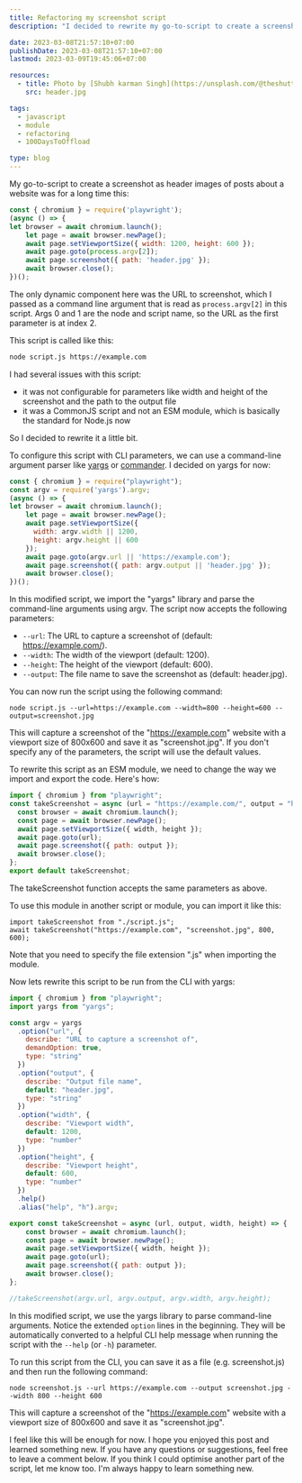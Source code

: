 ```yaml
---
title: Refactoring my screenshot script
description: "I decided to rewrite my go-to-script to create a screenshot as header images of posts about a website a little bit."

date: 2023-03-08T21:57:10+07:00
publishDate: 2023-03-08T21:57:10+07:00
lastmod: 2023-03-09T19:45:06+07:00

resources:
  - title: Photo by [Shubh karman Singh](https://unsplash.com/@theshutterclap) via [Unsplash](https://unsplash.com/)
    src: header.jpg

tags:
  - javascript
  - module
  - refactoring
  - 100DaysToOffload

type: blog
---
```


My go-to-script to create a screenshot as header images of posts about a website was for a long time this:


```js
const { chromium } = require('playwright');
(async () => {
let browser = await chromium.launch();
    let page = await browser.newPage();
    await page.setViewportSize({ width: 1200, height: 600 });
    await page.goto(process.argv[2]);
    await page.screenshot({ path: 'header.jpg' });
    await browser.close();
})();
```

The only dynamic component here was the URL to screenshot, which I passed as a command line argument that is read as `process.argv[2]` in this script. Args 0 and 1 are the node and script name, so the URL as the first parameter is at index 2.

This script is called like this:

```bash
node script.js https://example.com
```

I had several issues with this script:

- it was not configurable for parameters like width and height of the screenshot and the path to the output file
- it was a CommonJS script and not an ESM module, which is basically the standard for Node.js now

So I decided to rewrite it a little bit.

To configure this script with CLI parameters, we can use a command-line argument parser like [yargs](https://www.npmjs.com/package/yargs) or [commander](https://www.npmjs.com/package/commander). I decided on yargs for now:

```js
const { chromium } = require("playwright");
const argv = require('yargs').argv;
(async () => {
let browser = await chromium.launch();
    let page = await browser.newPage();
    await page.setViewportSize({
      width: argv.width || 1200,
      height: argv.height || 600
    });
    await page.goto(argv.url || 'https://example.com');
    await page.screenshot({ path: argv.output || 'header.jpg' });
    await browser.close();
})();
```

In this modified script, we import the "yargs" library and parse the command-line arguments using argv. The script now accepts the following parameters:

- `--url`: The URL to capture a screenshot of (default: https://example.com/).
- `--width`: The width of the viewport (default: 1200).
- `--height`: The height of the viewport (default: 600).
- `--output`: The file name to save the screenshot as (default: header.jpg).

You can now run the script using the following command:

```
node script.js --url=https://example.com --width=800 --height=600 --output=screenshot.jpg
```

This will capture a screenshot of the "https://example.com" website with a viewport size of 800x600 and save it as "screenshot.jpg". If you don't specify any of the parameters, the script will use the default values.

To rewrite this script as an ESM module, we need to change the way we import and export the code. Here's how:

```js
import { chromium } from "playwright";
const takeScreenshot = async (url = "https://example.com/", output = "header.jpg", width = 1200, height = 600) => {
  const browser = await chromium.launch();
  const page = await browser.newPage();
  await page.setViewportSize({ width, height });
  await page.goto(url);
  await page.screenshot({ path: output });
  await browser.close();
};
export default takeScreenshot;
```

The takeScreenshot function accepts the same parameters as above.

To use this module in another script or module, you can import it like this:

```
import takeScreenshot from "./script.js";
await takeScreenshot("https://example.com", "screenshot.jpg", 800, 600);
```

Note that you need to specify the file extension ".js" when importing the module.

Now lets rewrite this script to be run from the CLI with yargs:

```js
import { chromium } from "playwright";
import yargs from "yargs";

const argv = yargs
  .option("url", {
    describe: "URL to capture a screenshot of",
    demandOption: true,
    type: "string"
  })
  .option("output", {
    describe: "Output file name",
    default: "header.jpg",
    type: "string"
  })
  .option("width", {
    describe: "Viewport width",
    default: 1200,
    type: "number"
  })
  .option("height", {
    describe: "Viewport height",
    default: 600,
    type: "number"
  })
  .help()
  .alias("help", "h").argv;

export const takeScreenshot = async (url, output, width, height) => {
	const browser = await chromium.launch();
	const page = await browser.newPage();
	await page.setViewportSize({ width, height });
	await page.goto(url);
	await page.screenshot({ path: output });
	await browser.close();
};

//takeScreenshot(argv.url, argv.output, argv.width, argv.height);
```

In this modified script, we use the yargs library to parse command-line arguments. Notice the extended `option` lines in the beginning. They will be automatically converted to a helpful CLI help message when running the script with the `--help` (or `-h`) parameter.

To run this script from the CLI, you can save it as a file (e.g. screenshot.js) and then run the following command:

```shell
node screenshot.js --url https://example.com --output screenshot.jpg --width 800 --height 600
```

This will capture a screenshot of the "https://example.com" website with a viewport size of 800x600 and save it as "screenshot.jpg".

I feel like this will be enough for now. I hope you enjoyed this post and learned something new. If you have any questions or suggestions, feel free to leave a comment below. If you think I could optimise another part of the script, let me know too. I'm always happy to learn something new.
